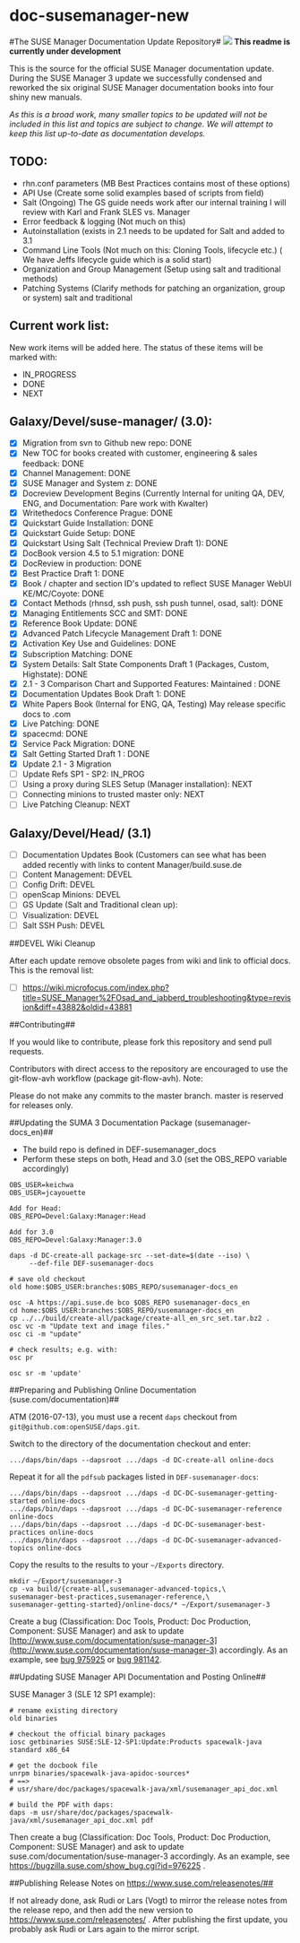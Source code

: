 # doc-susemanager-new

#The SUSE Manager Documentation Update Repository#
![](http://i560.photobucket.com/albums/ss45/joecayouette/docuimage_2.png)
**This readme is currently under development**

This is the source for the official SUSE Manager documentation update.
During the SUSE Manager 3 update we successfully condensed and reworked the six original SUSE Manager documentation books into four shiny new manuals. 

*As this is a broad work, many smaller topics to be updated will not be included in this list and topics are subject to change. We will attempt to keep this list up-to-date as documentation develops.*

## TODO:
* rhn.conf parameters (MB Best Practices contains most of these options)
* API Use (Create some solid examples based of scripts from field)
* Salt (Ongoing) The GS guide needs work after our internal training I will review with Karl and Frank SLES vs. Manager
* Error feedback & logging (Not much on this)
* Autoinstallation (exists in 2.1 needs to be updated for Salt and added to 3.1
* Command Line Tools (Not much on this: Cloning Tools, lifecycle etc.) ( We have Jeffs lifecycle guide which is a solid start)
* Organization and Group Management (Setup using salt and traditional methods)
* Patching Systems (Clarify methods for patching an organization, group or system) salt and traditional


 
## Current work list:
New work items will be added here. The status of these items will be marked with:

* IN_PROGRESS
* DONE
* NEXT

## Galaxy/Devel/suse-manager/ (3.0):
- [x] Migration from svn to Github new repo: DONE
- [x] New TOC for books created with customer, engineering & sales feedback: DONE
- [x] Channel Management: DONE
- [x] SUSE Manager and System z: DONE
- [x] Docreview Development Begins (Currently Internal for uniting QA, DEV, ENG, and Documentation: Pare work with Kwalter)
- [x] Writethedocs Conference Prague: DONE
- [x] Quickstart Guide Installation: DONE
- [x] Quickstart Guide Setup: DONE
- [x] Quickstart Using Salt (Technical Preview Draft 1): DONE
- [x] DocBook version 4.5 to 5.1 migration: DONE
- [x] DocReview in production: DONE
- [x] Best Practice Draft 1: DONE
- [x] Book / chapter and section ID's updated to reflect SUSE Manager WebUI KE/MC/Coyote: DONE
- [x] Contact Methods (rhnsd, ssh push, ssh push tunnel, osad, salt): DONE
- [x] Managing Entitlements SCC and SMT: DONE
- [x] Reference Book Update: DONE
- [x] Advanced Patch Lifecycle Management Draft 1: DONE
- [x] Activation Key Use and Guidelines: DONE
- [x] Subscription Matching: DONE
- [x] System Details: Salt State Components Draft 1 (Packages, Custom, Highstate): DONE
- [x] 2.1 - 3 Comparison Chart and Supported Features: Maintained : DONE
- [x] Documentation Updates Book Draft 1: DONE
- [x] White Papers Book (Internal for ENG, QA, Testing) May release specific docs to .com
- [x] Live Patching: DONE
- [x] spacecmd: DONE
- [x] Service Pack Migration: DONE
- [x] Salt Getting Started Draft 1 : DONE
- [x] Update 2.1 - 3 Migration
- [ ] Update Refs SP1 - SP2: IN_PROG
- [ ] Using a proxy during SLES Setup (Manager installation): NEXT
- [ ] Connecting minions to trusted master only: NEXT
- [ ] Live Patching Cleanup: NEXT

## Galaxy/Devel/Head/ (3.1)
- [ ] Documentation Updates Book (Customers can see what has been added recently with links to content Manager/build.suse.de
- [ ] Content Management: DEVEL
- [ ] Config Drift: DEVEL
- [ ] openScap Minions: DEVEL
- [ ] GS Update (Salt and Traditional clean up): 
- [ ] Visualization: DEVEL
- [ ] Salt SSH Push: DEVEL

##DEVEL Wiki Cleanup

After each update remove obsolete pages from wiki and link to official docs. This is the removal list:

- [ ] https://wiki.microfocus.com/index.php?title=SUSE_Manager%2FOsad_and_jabberd_troubleshooting&type=revision&diff=43882&oldid=43881

##Contributing##

If you would like to contribute, please fork this repository and send pull requests.

Contributors with direct access to the repository are encouraged to use the git-flow-avh workflow (package git-flow-avh).
Note:
	
Please do not make any commits to the master branch. master is reserved for releases only. 


##Updating the SUMA 3 Documentation Package (susemanager-docs_en)##

* The build repo is defined in DEF-susemanager_docs
* Perform these steps on both, Head and 3.0 (set the OBS_REPO variable accordingly)


```
OBS_USER=keichwa
OBS_USER=jcayouette

Add for Head:
OBS_REPO=Devel:Galaxy:Manager:Head

Add for 3.0
OBS_REPO=Devel:Galaxy:Manager:3.0

daps -d DC-create-all package-src --set-date=$(date --iso) \
     --def-file DEF-susemanager-docs

# save old checkout
old home:$OBS_USER:branches:$OBS_REPO/susemanager-docs_en

osc -A https://api.suse.de bco $OBS_REPO susemanager-docs_en
cd home:$OBS_USER:branches:$OBS_REPO/susemanager-docs_en
cp ../../build/create-all/package/create-all_en_src_set.tar.bz2 .
osc vc -m "Update text and image files."
osc ci -m "update"

# check results; e.g. with:
osc pr

osc sr -m 'update'

```



##Preparing and Publishing Online Documentation (suse.com/documentation)##

ATM (2016-07-13), you must use a recent `daps` checkout from
`git@github.com:openSUSE/daps.git`.

Switch to the directory of the documentation checkout and enter:

```
.../daps/bin/daps --dapsroot .../daps -d DC-create-all online-docs
```

Repeat it for all the `pdfsub` packages listed in `DEF-susemanager-docs`:

```
.../daps/bin/daps --dapsroot .../daps -d DC-DC-susemanager-getting-started online-docs
.../daps/bin/daps --dapsroot .../daps -d DC-DC-susemanager-reference online-docs
.../daps/bin/daps --dapsroot .../daps -d DC-DC-susemanager-best-practices online-docs
.../daps/bin/daps --dapsroot .../daps -d DC-DC-susemanager-advanced-topics online-docs
```

Copy the results to the results to your `~/Exports` directory.

```
mkdir ~/Export/susemanager-3
cp -va build/{create-all,susemanager-advanced-topics,\
susemanager-best-practices,susemanager-reference,\
susemanager-getting-started}/online-docs/* ~/Export/susemanager-3 
```

Create a bug (Classification: Doc Tools, Product: Doc Production,
Component: SUSE Manager) and ask to update
[http://www.suse.com/documentation/suse-manager-3](http://www.suse.com/documentation/suse-manager-3)
accordingly.  As an example, see [bug
975925](https://bugzilla.suse.com/show_bug.cgi?id=975925) or [bug
981142](https://bugzilla.suse.com/show_bug.cgi?id=981142).


##Updating SUSE Manager API Documentation and Posting Online##

SUSE Manager 3 (SLE 12 SP1 example):

```
# rename existing directory
old binaries

# checkout the official binary packages
iosc getbinaries SUSE:SLE-12-SP1:Update:Products spacewalk-java standard x86_64

# get the docbook file
unrpm binaries/spacewalk-java-apidoc-sources*
# ==>
# usr/share/doc/packages/spacewalk-java/xml/susemanager_api_doc.xml

# build the PDF with daps:
daps -m usr/share/doc/packages/spacewalk-java/xml/susemanager_api_doc.xml pdf
```

Then create a bug (Classification: Doc Tools, Product: Doc Production,
Component: SUSE Manager) and ask to update
suse.com/documentation/suse-manager-3 accordingly.  As an example, see
https://bugzilla.suse.com/show_bug.cgi?id=976225 .

##Publishing Release Notes on https://www.suse.com/releasenotes/##

If not already done, ask Rudi or Lars (Vogt) to mirror the release notes
from the release repo, and then add the new version to
https://www.suse.com/releasenotes/ .  After publishing the first update,
you probably ask Rudi or Lars again to the mirror script.
